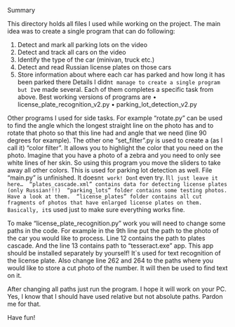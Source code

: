 Summary 

This directory holds all files I used while working on the project. 
The main idea was to create a single program that can do following: 
1) Detect and mark all parking lots on the video 
2) Detect and track all cars on the video 
3) Identify the type of the car (minivan, truck etc.) 
4) Detect and read Russian license plates on those cars 
5) Store information about where each car has parked and how long it has been parked there 
Details 
I didn`t manage to create a single program but I`ve made several. Each of them completes a specific task from above. 
Best working versions of programs are 
• license_plate_recognition_v2.py 
• parking_lot_detection_v2.py 

Other programs I used for side tasks. For example “rotate.py” can be used to find the angle which the longest straight line on the photo has and to rotate that photo so that this line had and angle that we need (line 90 degrees for example). The other one “set_filter”.py is used to create a (as I call it) “color filter”. It allows you to highlight the color that you need on the photo. Imagine that you have a photo of a zebra and you need to only see white lines of her skin. So using this program you move the sliders to take away all other colors. This is used for parking lot detection as well. 
File “main.py” is unfinished. It doesn`t work! Don`t even try. I`ll just leave it here… 
“plates_cascade.xml” contains data for detecting license plates (only Russian!!!) 
“parking_lots” folder contains some testing photos. Have a look at them. 
“license_plates” folder contains all cut fragments of photos that have enlarged license plates on them. Basically, it`s used just to make sure everything works fine. 


To make “license_plate_recognition.py” work you will need to change some paths in the code. For example in the 9th line put the path to the photo of the car you would like to process. Line 12 contains the path to plates cascade. And the line 13 contains path to “tesseract.exe” app. This app should be installed separately by yourself! It`s used for text recognition of the license plate. Also change line 262 and 264 to the paths where you would like to store a cut photo of the number. It will then be used to find text on it. 

After changing all paths just run the program. I hope it will work on your PC. Yes, I know that I should have used relative but not absolute paths. Pardon me for that. 

Have fun!

